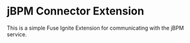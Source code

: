# jBPM Connector Extension

This is a simple Fuse Ignite Extension for communicating with the jBPM service.



